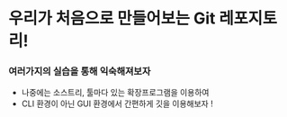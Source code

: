 # 우리가 처음으로 만들어보는 Git 레포지토리!
### 여러가지의 실습을 통해 익숙해져보자

- 나중에는 소스트리, 툴마다 있는 확장프로그램을 이용하여
- CLI 환경이 아닌 GUI 환경에서 간편하게 깃을 이용해보자 ! 
